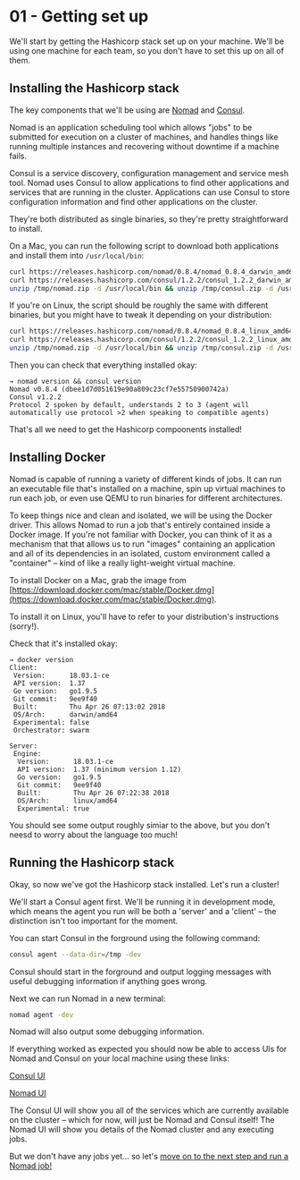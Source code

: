 # 01 - Getting set up

We'll start by getting the Hashicorp stack set up on your machine. We'll be using one machine for each team, so you don't have to set this up on all of them.

## Installing the Hashicorp stack

The key components that we'll be using are [Nomad](https://nomadproject.io) and [Consul](https://consul.io).

Nomad is an application scheduling tool which allows "jobs" to be submitted for execution on a cluster of machines, and handles things like running multiple instances and recovering without downtime if a machine fails.

Consul is a service discovery, configuration management and service mesh tool. Nomad uses Consul to allow applications to find other applications and services that are running in the cluster. Applications can use Consul to store configuration information and find other applications on the cluster.

They're both distributed as single binaries, so they're pretty straightforward to install.

On a Mac, you can run the following script to download both applications and install them into `/usr/local/bin`:

```bash 
curl https://releases.hashicorp.com/nomad/0.8.4/nomad_0.8.4_darwin_amd64.zip -o /tmp/nomad.zip && 
curl https://releases.hashicorp.com/consul/1.2.2/consul_1.2.2_darwin_amd64.zip -o /tmp/consul.zip &&
unzip /tmp/nomad.zip -d /usr/local/bin && unzip /tmp/consul.zip -d /usr/local/bin
```

If you're on Linux, the script should be roughly the same with different binaries, but you might have to tweak it depending on your distribution:

```bash
curl https://releases.hashicorp.com/nomad/0.8.4/nomad_0.8.4_linux_amd64.zip -o /tmp/nomad.zip && 
curl https://releases.hashicorp.com/consul/1.2.2/consul_1.2.2_linux_amd64.zip -o /tmp/consul.zip &&
unzip /tmp/nomad.zip -d /usr/local/bin && unzip /tmp/consul.zip -d /usr/local/bin
```

Then you can check that everything installed okay:

```
→ nomad version && consul version
Nomad v0.8.4 (dbee1d7d051619e90a809c23cf7e55750900742a)
Consul v1.2.2
Protocol 2 spoken by default, understands 2 to 3 (agent will automatically use protocol >2 when speaking to compatible agents)
```

That's all we need to get the Hashicorp compoonents installed!


## Installing Docker

Nomad is capable of running a variety of different kinds of jobs. It can run an executable file that's installed on a machine, spin up virtual machines to run each job, or even use QEMU to run binaries for different architectures.

To keep things nice and clean and isolated, we will be using the Docker driver. This allows Nomad to run a job that's entirely contained inside a Docker image. If you're not familiar with Docker, you can think of it as a mechanism that that allows us to run "images" containing an application and all of its dependencies in an isolated, custom environment called a "container" – kind of like a really light-weight virtual machine.

To install Docker on a Mac, grab the image from [https://download.docker.com/mac/stable/Docker.dmg](https://download.docker.com/mac/stable/Docker.dmg).

To install it on Linux, you'll have to refer to your distribution's instructions (sorry!).

Check that it's installed okay:

```
→ docker version
Client:
 Version:      18.03.1-ce
 API version:  1.37
 Go version:   go1.9.5
 Git commit:   9ee9f40
 Built:        Thu Apr 26 07:13:02 2018
 OS/Arch:      darwin/amd64
 Experimental: false
 Orchestrator: swarm

Server:
 Engine:
  Version:      18.03.1-ce
  API version:  1.37 (minimum version 1.12)
  Go version:   go1.9.5
  Git commit:   9ee9f40
  Built:        Thu Apr 26 07:22:38 2018
  OS/Arch:      linux/amd64
  Experimental: true
```

You should see some output roughly simiar to the above, but you don't neesd to worry about the language too much!


## Running the Hashicorp stack

Okay, so now we've got the Hashicorp stack installed. Let's run a cluster!

We'll start a Consul agent first. We'll be running it in development mode, which means the agent you run will be both a 'server' and a 'client' – the distinction isn't too important for the moment.

You can start Consul in the forground using the following command:

```bash
consul agent --data-dir=/tmp -dev
```

Consul should start in the forground and output logging messages with useful debugging information if anything goes wrong.

Next we can run Nomad in a new terminal:

```bash
nomad agent -dev
```

Nomad will also output some debugging information.

If everything worked as expected you should now be able to access UIs for Nomad and Consul on your local machine using these links:

[Consul UI](http://localhost:8500/)

[Nomad UI](http://localhost:4646/)

The Consul UI will show you all of the services which are currently available on the cluster – which for now, will just be Nomad and Consul itself! The Nomad UI will show you details of the Nomad cluster and any executing jobs.

But we don't have any jobs yet… so let's [move on to the next step and run a Nomad job!](./02-running-a-job.md)
